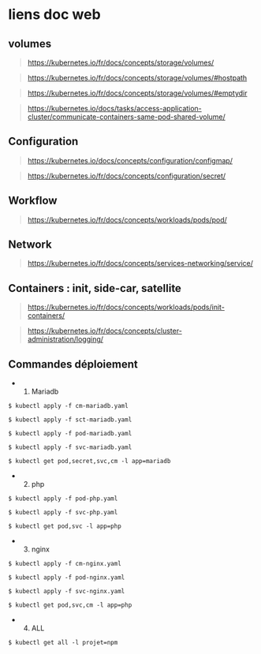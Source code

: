 # liens doc web

## volumes

> https://kubernetes.io/fr/docs/concepts/storage/volumes/

> https://kubernetes.io/fr/docs/concepts/storage/volumes/#hostpath

> https://kubernetes.io/fr/docs/concepts/storage/volumes/#emptydir

> https://kubernetes.io/docs/tasks/access-application-cluster/communicate-containers-same-pod-shared-volume/

## Configuration

> https://kubernetes.io/docs/concepts/configuration/configmap/

> https://kubernetes.io/fr/docs/concepts/configuration/secret/

## Workflow

> https://kubernetes.io/fr/docs/concepts/workloads/pods/pod/

## Network

> https://kubernetes.io/fr/docs/concepts/services-networking/service/

## Containers : init, side-car, satellite

> https://kubernetes.io/fr/docs/concepts/workloads/pods/init-containers/

> https://kubernetes.io/fr/docs/concepts/cluster-administration/logging/

## Commandes déploiement

- 1. Mariadb

```
$ kubectl apply -f cm-mariadb.yaml

$ kubectl apply -f sct-mariadb.yaml

$ kubectl apply -f pod-mariadb.yaml

$ kubectl apply -f svc-mariadb.yaml

$ kubectl get pod,secret,svc,cm -l app=mariadb
```

- 2. php
  
```
$ kubectl apply -f pod-php.yaml

$ kubectl apply -f svc-php.yaml

$ kubectl get pod,svc -l app=php
```

- 3. nginx

```
$ kubectl apply -f cm-nginx.yaml

$ kubectl apply -f pod-nginx.yaml

$ kubectl apply -f svc-nginx.yaml

$ kubectl get pod,svc,cm -l app=php
```

- 4. ALL

```
$ kubectl get all -l projet=npm
```